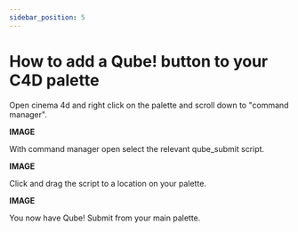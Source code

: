 ```yaml
---
sidebar_position: 5
---
```


# How to add a Qube! button to your C4D palette

Open cinema 4d and right click on the palette and scroll down to "command manager".

**IMAGE** 
 
With command manager open select the relevant qube_submit script.

**IMAGE** 
 
Click and drag the script to a location on your palette.

**IMAGE** 
 
You now have Qube! Submit from your main palette.


